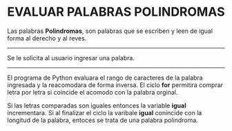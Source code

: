 # EVALUAR PALABRAS POLINDROMAS

Las palabras **Polindromas**, son palabras que se escriben y leen de igual forma al derecho y al reves.

---

Se le solicita al usuario ingresar una palabra.

---

El programa de Python evaluara el rango de caracteres de la palabra ingresada y la reacomodara de forma inversa. 
El ciclo **for** permitira comprar letra por letra si coincide el acomodo con la palabra orginal. 

Si las letras comparadas son iguales entonces la variable **igual** incrementara. 
Si al finalizar el ciclo la varibale **igual** conincide con la longitud de la palabra, entoces se trata de una palabra polindroma.